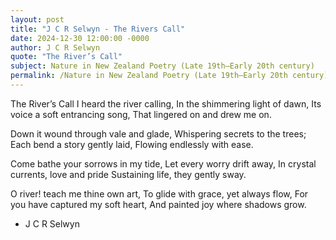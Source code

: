 ```yaml
---
layout: post
title: "J C R Selwyn - The Rivers Call"
date: 2024-12-30 12:00:00 -0000
author: J C R Selwyn
quote: "The River’s Call"
subject: Nature in New Zealand Poetry (Late 19th–Early 20th century)
permalink: /Nature in New Zealand Poetry (Late 19th–Early 20th century)/J C R Selwyn/J C R Selwyn - The Rivers Call
---
```


The River’s Call
I heard the river calling,
In the shimmering light of dawn,
Its voice a soft entrancing song,
That lingered on and drew me on.

Down it wound through vale and glade,
Whispering secrets to the trees;
Each bend a story gently laid,
Flowing endlessly with ease.

Come bathe your sorrows in my tide,
Let every worry drift away,
In crystal currents, love and pride
Sustaining life, they gently sway.

O river! teach me thine own art,
To glide with grace, yet always flow,
For you have captured my soft heart,
And painted joy where shadows grow.

- J C R Selwyn
